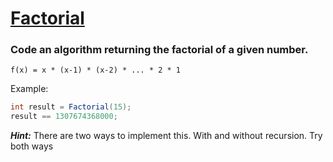 # [Factorial](https://en.wikipedia.org/wiki/Factorial)

### Code an algorithm returning the factorial of a given number.

``` 
f(x) = x * (x-1) * (x-2) * ... * 2 * 1
```

Example:

```csharp
int result = Factorial(15);
result == 1307674368000;
```
***Hint:*** There are two ways to implement this. With and without recursion. Try both ways

